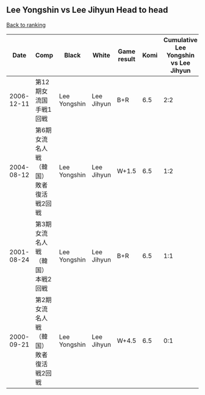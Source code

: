 ## Lee Yongshin vs Lee Jihyun Head to head

[Back to ranking](../../index.md)




| **Date** | **Comp** | **Black** | **White** | **Game result** | **Komi** | **Cumulative Lee Yongshin vs Lee Jihyun** | **Lee Yongshin streak** | **Lee Jihyun streak** | 
| --- | --- | --- | --- | --- | --- | --- | --- | --- |
| 2006-12-11 | 第12期女流国手戦1回戦 | Lee Yongshin | Lee Jihyun | B+R | 6.5 | 2:2 | 1 | 0 | 
| 2004-08-12 | 第6期女流名人戦（韓国）敗者復活戦2回戦 | Lee Yongshin | Lee Jihyun | W+1.5 | 6.5 | 1:2 | 0 | 1 | 
| 2001-08-24 | 第3期女流名人戦（韓国）本戦2回戦 | Lee Yongshin | Lee Jihyun | B+R | 6.5 | 1:1 | 1 | 0 | 
| 2000-09-21 | 第2期女流名人戦（韓国）敗者復活戦2回戦 | Lee Yongshin | Lee Jihyun | W+4.5 | 6.5 | 0:1 | 0 | 1 |




